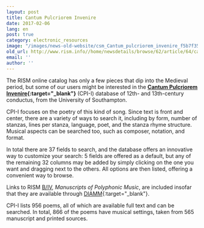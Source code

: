```yaml
---
layout: post
title: Cantum Pulcriorem Invenire
date: 2017-02-06
lang: en
post: true
category: electronic_resources
image: "/images/news-old-website/csm_Cantum_pulcriorem_invenire_f5b7f35d9f.jpg"
old_url: http://www.rism.info//home/newsdetails/browse/62/article/64/cantum-pulcriorem-invenire.html
email: ''
author: ''
---
```



The RISM online catalog has only a few pieces that dip into the Medieval period, but some of our users might be interested in the **[Cantum Pulcriorem Invenire](http://catalogue.conductus.ac.uk/){:target="_blank"}** (CPI-I) database of 12th- and 13th-century conductus, from the University of Southampton.

CPI-I focuses on the poetry of this kind of song. Since text is front and center, there are a variety of ways to search it, including by form, number of stanzas, lines per stanza, language, poet, and the stanza rhyme structure. Musical aspects can be searched too, such as composer, notation, and format.

In total there are 37 fields to search, and the database offers an innovative way to customize your search: 5 fields are offered as a default, but any of the remaining 32 columns may be added by simply clicking on the one you want and dragging next to the others. All options are then listed, offering a convenient way to browse.

Links to RISM [B/IV](/publications.html#c2619), _Manuscripts of Polyphonic Music_, are included insofar that they are available through [DIAMM](http://www.diamm.ac.uk/){:target="_blank"}.

CPI-I lists 956 poems, all of which are available full text and can be searched. In total, 866 of the poems have musical settings, taken from 565 manuscript and printed sources.

